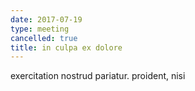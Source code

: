 ```yaml
---
date: 2017-07-19
type: meeting
cancelled: true
title: in culpa ex dolore
---
```

exercitation nostrud pariatur. proident, nisi
